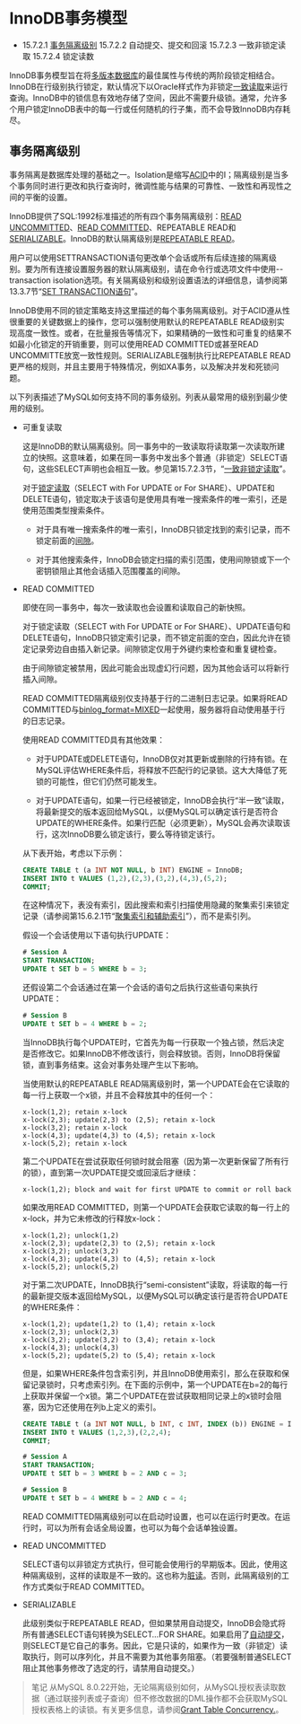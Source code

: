 # InnoDB事务模型

- 15.7.2.1 [事务隔离级别](#事务隔离级别)
15.7.2.2 自动提交、提交和回滚
15.7.2.3 一致非锁定读取
15.7.2.4 锁定读数

InnoDB事务模型旨在将[多版本数据库](https://dev.mysql.com/doc/refman/8.0/en/glossary.html#glos_mvcc)的最佳属性与传统的两阶段锁定相结合。InnoDB在行级别执行锁定，默认情况下以Oracle样式作为非锁定[一致读取](https://dev.mysql.com/doc/refman/8.0/en/glossary.html#glos_consistent_read)来运行查询。InnoDB中的锁信息有效地存储了空间，因此不需要升级锁。通常，允许多个用户锁定InnoDB表中的每一行或任何随机的行子集，而不会导致InnoDB内存耗尽。

## 事务隔离级别

事务隔离是数据库处理的基础之一。Isolation是缩写[ACID](https://dev.mysql.com/doc/refman/8.0/en/glossary.html#glos_acid)中的I；隔离级别是当多个事务同时进行更改和执行查询时，微调性能与结果的可靠性、一致性和再现性之间的平衡的设置。

InnoDB提供了SQL:1992标准描述的所有四个事务隔离级别：[READ UNCOMMITTED](https://dev.mysql.com/doc/refman/8.0/en/innodb-transaction-isolation-levels.html#isolevel_read-uncommitted)、[READ COMMITTED](https://dev.mysql.com/doc/refman/8.0/en/innodb-transaction-isolation-levels.html#isolevel_read-committed)、REPEATABLE READ和[SERIALIZABLE](https://dev.mysql.com/doc/refman/8.0/en/innodb-transaction-isolation-levels.html#isolevel_serializable)。InnoDB的默认隔离级别是[REPEATABLE READ](https://dev.mysql.com/doc/refman/8.0/en/innodb-transaction-isolation-levels.html#isolevel_repeatable-read)。

用户可以使用SETTRANSACTION语句更改单个会话或所有后续连接的隔离级别。要为所有连接设置服务器的默认隔离级别，请在命令行或选项文件中使用--transaction isolation选项。有关隔离级别和级别设置语法的详细信息，请参阅第13.3.7节“[SET TRANSACTION语句](https://dev.mysql.com/doc/refman/8.0/en/set-transaction.html)”。

InnoDB使用不同的锁定策略支持这里描述的每个事务隔离级别。对于ACID遵从性很重要的关键数据上的操作，您可以强制使用默认的REPEATABLE READ级别实现高度一致性。或者，在批量报告等情况下，如果精确的一致性和可重复的结果不如最小化锁定的开销重要，则可以使用READ COMMITTED或甚至READ UNCOMMITTE放宽一致性规则。SERIALIZABLE强制执行比REPEATABLE READ更严格的规则，并且主要用于特殊情况，例如XA事务，以及解决并发和死锁问题。

以下列表描述了MySQL如何支持不同的事务级别。列表从最常用的级别到最少使用的级别。

- 可重复读取

  这是InnoDB的默认隔离级别。同一事务中的一致读取将读取第一次读取所建立的快照。这意味着，如果在同一事务中发出多个普通（非锁定）SELECT语句，这些SELECT声明也会相互一致。参见第15.7.2.3节，“[一致非锁定读取](https://dev.mysql.com/doc/refman/8.0/en/innodb-consistent-read.html)”。

  对于[锁定读取](https://dev.mysql.com/doc/refman/8.0/en/glossary.html#glos_locking_read)（SELECT with For UPDATE or For SHARE）、UPDATE和DELETE语句，锁定取决于该语句是使用具有唯一搜索条件的唯一索引，还是使用范围类型搜索条件。

  - 对于具有唯一搜索条件的唯一索引，InnoDB只锁定找到的索引记录，而不锁定前面的[间隙](https://dev.mysql.com/doc/refman/8.0/en/glossary.html#glos_gap)。

  - 对于其他搜索条件，InnoDB会锁定扫描的索引范围，使用间隙锁或下一个密钥锁阻止其他会话插入范围覆盖的间隙。

- READ COMMITTED

  即使在同一事务中，每次一致读取也会设置和读取自己的新快照。

  对于锁定读取（SELECT with For UPDATE or For SHARE）、UPDATE语句和DELETE语句，InnoDB只锁定索引记录，而不锁定前面的空白，因此允许在锁定记录旁边自由插入新记录。间隙锁定仅用于外键约束检查和重复键检查。

  由于间隙锁定被禁用，因此可能会出现虚幻行问题，因为其他会话可以将新行插入间隙。

  READ COMMITTED隔离级别仅支持基于行的二进制日志记录。如果将READ COMMITTED与[binlog_format=MIXED](https://dev.mysql.com/doc/refman/8.0/en/replication-options-binary-log.html#sysvar_binlog_format)一起使用，服务器将自动使用基于行的日志记录。

  使用READ COMMITTED具有其他效果：

  - 对于UPDATE或DELETE语句，InnoDB仅对其更新或删除的行持有锁。在MySQL评估WHERE条件后，将释放不匹配行的记录锁。这大大降低了死锁的可能性，但它们仍然可能发生。

  - 对于UPDATE语句，如果一行已经被锁定，InnoDB会执行“半一致”读取，将最新提交的版本返回给MySQL，以便MySQL可以确定该行是否符合UPDATE的WHERE条件。如果行匹配（必须更新），MySQL会再次读取该行，这次InnoDB要么锁定该行，要么等待锁定该行。

  从下表开始，考虑以下示例：

    ```sql
    CREATE TABLE t (a INT NOT NULL, b INT) ENGINE = InnoDB;
    INSERT INTO t VALUES (1,2),(2,3),(3,2),(4,3),(5,2);
    COMMIT;
    ```

  在这种情况下，表没有索引，因此搜索和索引扫描使用隐藏的聚集索引来锁定记录（请参阅第15.6.2.1节“[聚集索引和辅助索引](https://dev.mysql.com/doc/refman/8.0/en/innodb-index-types.html)”），而不是索引列。

  假设一个会话使用以下语句执行UPDATE：

    ```sql
    # Session A
    START TRANSACTION;
    UPDATE t SET b = 5 WHERE b = 3;
    ```

  还假设第二个会话通过在第一个会话的语句之后执行这些语句来执行UPDATE：

    ```sql
    # Session B
    UPDATE t SET b = 4 WHERE b = 2;
    ```

  当InnoDB执行每个UPDATE时，它首先为每一行获取一个独占锁，然后决定是否修改它。如果InnoDB不修改该行，则会释放锁。否则，InnoDB将保留锁，直到事务结束。这会对事务处理产生以下影响。

  当使用默认的REPEATABLE READ隔离级别时，第一个UPDATE会在它读取的每一行上获取一个x锁，并且不会释放其中的任何一个：

    ```log
    x-lock(1,2); retain x-lock
    x-lock(2,3); update(2,3) to (2,5); retain x-lock
    x-lock(3,2); retain x-lock
    x-lock(4,3); update(4,3) to (4,5); retain x-lock
    x-lock(5,2); retain x-lock
    ```

  第二个UPDATE在尝试获取任何锁时就会阻塞（因为第一次更新保留了所有行的锁），直到第一次UPDATE提交或回滚后才继续：

    ```log
    x-lock(1,2); block and wait for first UPDATE to commit or roll back
    ```

  如果改用READ COMMITTED，则第一个UPDATE会获取它读取的每一行上的x-lock，并为它未修改的行释放x-lock：

    ```log
    x-lock(1,2); unlock(1,2)
    x-lock(2,3); update(2,3) to (2,5); retain x-lock
    x-lock(3,2); unlock(3,2)
    x-lock(4,3); update(4,3) to (4,5); retain x-lock
    x-lock(5,2); unlock(5,2)
    ```

  对于第二次UPDATE，InnoDB执行“semi-consistent”读取，将读取的每一行的最新提交版本返回给MySQL，以便MySQL可以确定该行是否符合UPDATE的WHERE条件：

    ```log
    x-lock(1,2); update(1,2) to (1,4); retain x-lock
    x-lock(2,3); unlock(2,3)
    x-lock(3,2); update(3,2) to (3,4); retain x-lock
    x-lock(4,3); unlock(4,3)
    x-lock(5,2); update(5,2) to (5,4); retain x-lock
    ```

  但是，如果WHERE条件包含索引列，并且InnoDB使用索引，那么在获取和保留记录锁时，只考虑索引列。在下面的示例中，第一个UPDATE在b=2的每行上获取并保留一个x锁。第二个UPDATE在尝试获取相同记录上的x锁时会阻塞，因为它还使用在列b上定义的索引。

    ```sql
    CREATE TABLE t (a INT NOT NULL, b INT, c INT, INDEX (b)) ENGINE = InnoDB;
    INSERT INTO t VALUES (1,2,3),(2,2,4);
    COMMIT;

    # Session A
    START TRANSACTION;
    UPDATE t SET b = 3 WHERE b = 2 AND c = 3;

    # Session B
    UPDATE t SET b = 4 WHERE b = 2 AND c = 4;
    ```

  READ COMMITTED隔离级别可以在启动时设置，也可以在运行时更改。在运行时，可以为所有会话全局设置，也可以为每个会话单独设置。

- READ UNCOMMITTED

  SELECT语句以非锁定方式执行，但可能会使用行的早期版本。因此，使用这种隔离级别，这样的读取是不一致的。这也称为[脏读](https://dev.mysql.com/doc/refman/8.0/en/glossary.html#glos_dirty_read)。否则，此隔离级别的工作方式类似于READ COMMITTED。

- SERIALIZABLE

  此级别类似于REPEATABLE READ，但如果禁用自动提交，InnoDB会隐式将所有普通SELECT语句转换为SELECT…FOR SHARE。如果启用了[自动提交](https://dev.mysql.com/doc/refman/8.0/en/server-system-variables.html#sysvar_autocommit)，则SELECT是它自己的事务。因此，它是只读的，如果作为一致（非锁定）读取执行，则可以序列化，并且不需要为其他事务阻塞。（若要强制普通SELECT阻止其他事务修改了选定的行，请禁用自动提交。）

> 笔记
从MySQL 8.0.22开始，无论隔离级别如何，从MySQL授权表读取数据（通过联接列表或子查询）但不修改数据的DML操作都不会获取MySQL授权表格上的读锁。有关更多信息，请参阅[Grant Table Concurrency.](https://dev.mysql.com/doc/refman/8.0/en/grant-tables.html#grant-tables-concurrency)。
